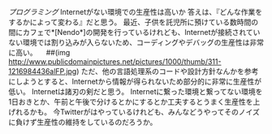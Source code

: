 *プログラミング* Internetがない環境での生産性は高いか
答えは、『どんな作業をするかによって変わる』だと思う。
最近、子供を託児所に預けている数時間の間にカフェで*[Nendo*]の開発を行っているけれども、Internetが接続されていない環境では割り込みが入らないため、コーディングやデバッグの生産性は非常に高い。
　##(img http://www.publicdomainpictures.net/pictures/1000/thumb/311-1216984436alFP.jpg)
ただ、他の言語処理系のコードや設計方針なんかを参考にしようとすると、Internetから情報が得られないため部分的に非常に生産性が低い。
Internetは諸刃の剣だと思う。
Internetに繋った環境と繋ってない環境を1日おきとか、午前と午後で分けるとかにするとか工夫するとうまく生産性を上げれるかも。
今Twitterがはやっているけれども、みんなどうやってそのノイズに負けず生産性の維持をしているのだろうか。


